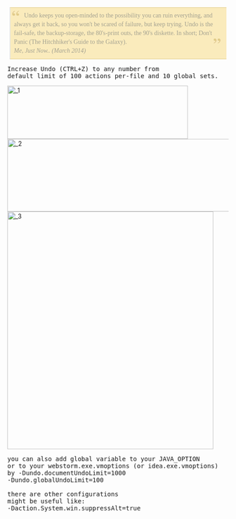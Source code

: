 <style type="text/css">
blockquote.style1 {
  font:14px/20px italic Times, serif;
  padding:8px;
  background-color:#faebbc;
  border-top:1px solid #e1cc89;
  border-bottom:1px solid #e1cc89;
  margin:5px;
  background-image:url(data:image/gif;base64,R0lGODlhGQAZALMPAOzXqurVpO3YruXRlu7asebSmujUoOTPk+LNjPDcuOPOkOvWp+fTne/btOHMifHduyH5BAEAAA8ALAAAAAAZABkAAARe8MlJq7046827/2AocsBxCUeyJYUTWIy7HghhDY7AtXZlOACOwGGwNByFTuvlI3YUjqhjMcFJmRio1NGzSoMYb5T6iG2xFsDW0ZAQ1roMAOFAgCUCLXnE7/v/gIGBEQA7);
  background-position:top left;
  background-repeat:no-repeat;
  text-indent:23px;
}
blockquote.style1 span {
  color:#A2A090;
  display:block;
  background-image:url(data:image/gif;base64,R0lGODlhGQAZALMNAO7aseTPk+XRlvDcuO3Yru/btOPOkOLNjOjUoOfTnerVpObSmuHMifHduwAAAAAAACH5BAEAAA0ALAAAAAAZABkAAARisMlJq7046827/2AoYoXAMAhVnslmnswyvaecwfAgGTgDZIEeQUI7DTGAIOzXSOKOmgLjoKMMTlUNgdGqALidgCE7CRwKm4HgwKSYoEhDAE1JGtoZhOKiSI3+gIGCg4SFFBEAOw==);
  background-repeat:no-repeat;
  background-position:bottom right;
}
blockquote.style1 div.style2 {
  display:inline;
  font-style: italic;
  text-align:left;
  position:relative;
  width:auto;
  color:#A2A090;

}
  
</style>

<blockquote class="style1"><span>
Undo keeps you open-minded to the possibility you can ruin everything, and always get it back, so you won't be scared of failure, but keep trying.
Undo is the fail-safe, the backup-storage, the 80's-print outs, the 90's diskette.
In short; Don't Panic (The Hitchhiker's Guide to the Galaxy).
  </span><div class="style2">Me, Just Now.. (March 2014)</div><div class="style3"></div></blockquote>

<!--more-->

<pre>
Increase Undo (CTRL+Z) to any number from 
default limit of 100 actions per-file and 10 global sets.
</pre>


<img src="https://icompile.eladkarako.com/_uploads/2014/03/1.jpg" alt="_1" width="411" height="121" class="alignnone size-full wp-image-1029" />

<img src="https://icompile.eladkarako.com/_uploads/2014/03/2.jpg" alt="_2" width="721" height="165" class="alignnone size-full wp-image-1030" />

<img src="https://icompile.eladkarako.com/_uploads/2014/03/3.jpg" alt="_3" width="469" height="540" class="alignnone size-full wp-image-1031" />


<pre>
you can also add global variable to your JAVA_OPTION
or to your webstorm.exe.vmoptions (or idea.exe.vmoptions)
by -Dundo.documentUndoLimit=1000
-Dundo.globalUndoLimit=100

there are other configurations 
might be useful like:
-Daction.System.win.suppressAlt=true
</pre>


